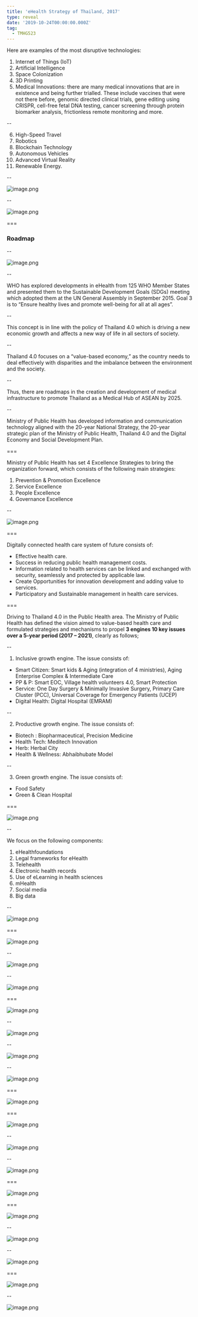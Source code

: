 ```yaml
---
title: 'eHealth Strategy of Thailand, 2017'
type: reveal
date: '2019-10-24T00:00:00.000Z'
tag:
  - TMHG523
---
```


Here are examples of the most disruptive technologies:
1. Internet of Things (IoT) 
2. Artificial Intelligence 
3. Space Colonization 
4. 3D Printing 
5. Medical Innovations: there are many medical innovations that are in existence and being further trialled. These include vaccines that were not there before, genomic directed clinical trials, gene editing using CRISPR, cell-free fetal DNA testing, cancer screening through protein biomarker analysis, frictionless remote monitoring and more. 

--

6. High-Speed Travel 
7. Robotics 
8. Blockchain Technology 
9. Autonomous Vehicles 
10. Advanced Virtual Reality 
11. Renewable Energy.

--

![image.png](/api/media/2019-10-24t083110.150z)

--

![image.png](/api/media/2019-10-24t083145.061z)

===

### Roadmap

--

![image.png](/api/media/2019-10-24t083307.088z)

--

WHO has explored developments in eHealth from 125 WHO Member States and presented them to the Sustainable Development Goals (SDGs) meeting which adopted them at the UN General Assembly in September 2015. Goal 3 is to “Ensure healthy lives and promote well-being for all at all ages”.

--

This concept is in line with the policy of Thailand 4.0 which is driving a new economic growth and affects a new way of life in all sectors of society. 

--

Thailand 4.0 focuses on a “value-based economy,” as the country needs to deal effectively with disparities and the imbalance between the environment and the society.

--

Thus, there are roadmaps in the creation and development of medical infrastructure to promote Thailand as a Medical Hub of ASEAN by 2025.

--

Ministry of Public Health has developed information and communication technology aligned with the 20-year National Strategy, the 20-year strategic plan of the Ministry of Public Health, Thailand 4.0 and the Digital Economy and Social Development Plan.

===

Ministry of Public Health has set 4 Excellence Strategies to bring the organization forward, which consists of the following main strategies:
1. Prevention & Promotion Excellence
2. Service Excellence
3. People Excellence
4. Governance Excellence

--

![image.png](/api/media/2019-10-24t084011.783z)

===

Digitally connected health care system of future consists of:
- Effective health care.
- Success in reducing public health management costs.
- Information related to health services can be linked and exchanged with security, seamlessly and protected by applicable law. 
- Create Opportunities for innovation development and adding value to services.
- Participatory and Sustainable management in health care services.

===

Driving to Thailand 4.0 in the Public Health area. The Ministry of Public Health has defined the vision aimed to value-based health care and formulated strategies and mechanisms to propel **3 engines 10 key issues over a 5-year period (2017 – 2021)**, clearly as follows;

--

1. Inclusive growth engine. The issue consists of:
  - Smart Citizen: Smart kids & Aging (integration of 4 ministries), Aging Enterprise Complex & Intermediate Care
  - PP & P: Smart EOC, Village health volunteers 4.0, Smart Protection
  - Service: One Day Surgery & Minimally Invasive Surgery, Primary Care Cluster (PCC), Universal Coverage for Emergency Patients (UCEP)
  - Digital Health: Digital Hospital (EMRAM)

--

2. Productive growth engine. The issue consists of: 
  - Biotech : Biopharmaceutical, Precision Medicine 
  - Health Tech: Meditech Innovation
  - Herb: Herbal City
  - Health & Wellness: Abhaibhubate Model

--

3. Green growth engine. The issue consists of: 
  - Food Safety
  - Green & Clean Hospital
  
===

![image.png](/api/media/2019-10-24t084511.515z)

--

We focus on the following components:
1. eHealthfoundations
2. Legal frameworks for eHealth
3. Telehealth
4. Electronic health records
5. Use of eLearning in health sciences
6. mHealth
7. Social media
8. Big data

--

![image.png](/api/media/2019-10-24t084558.559z)

===

![image.png](/api/media/2019-10-24t084734.042z)

--

![image.png](/api/media/2019-10-24t084823.059z)

--

![image.png](/api/media/2019-10-24t084901.998z)

===

![image.png](/api/media/2019-10-24t085023.455z)

--

![image.png](/api/media/2019-10-24t085034.771z)

--

![image.png](/api/media/2019-10-24t085046.466z)

--

![image.png](/api/media/2019-10-24t085126.339z)

===

![image.png](/api/media/2019-10-24t085225.123z)

===

![image.png](/api/media/2019-10-24t085337.269z)

--

![image.png](/api/media/2019-10-24t085427.710z)

--

![image.png](/api/media/2019-10-24t085438.095z)

===

![image.png](/api/media/2019-10-24t085626.130z)

===

![image.png](/api/media/2019-10-24t085741.905z)

--

![image.png](/api/media/2019-10-24t085752.469z)

--

![image.png](/api/media/2019-10-24t085800.749z)

===

![image.png](/api/media/2019-10-24t085946.625z)

--

![image.png](/api/media/2019-10-24t085955.575z)
